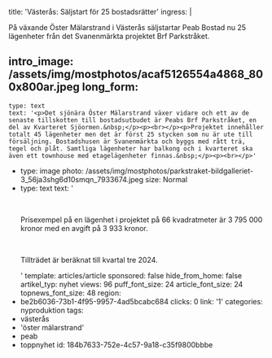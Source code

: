 title: 'Västerås: Säljstart för 25 bostadsrätter'
ingress: |
  <p>På växande Öster Mälarstrand i Västerås säljstartar Peab Bostad nu 25 lägenheter från det Svanenmärkta projektet Brf Parkstråket.
  </p>
  
intro_image: /assets/img/mostphotos/acaf5126554a4868_800x800ar.jpeg
long_form:
  -
    type: text
    text: '<p>Det sjönära Öster Mälarstrand växer vidare och ett av de senaste tillskotten till bostadsutbudet är Peabs Brf Parkstråket, en del av Kvarteret Sjöormen.&nbsp;</p><p><br></p><p>Projektet innehåller totalt 45 lägenheter men det är först 25 stycken som nu är ute till försäljning. Bostadshusen är Svanenmärkta och byggs med rått trä, tegel och plåt. Samtliga lägenheter har balkong och i kvarteret ska även ett townhouse med etagelägenheter finnas.&nbsp;</p><p><br></p>'
  -
    type: image
    photo: /assets/img/mostphotos/parkstraket-bildgalleriet-3_56ja3shg6d10smqn_7933674.jpeg
    size: Normal
  -
    type: text
    text: '<p><br></p><p>Prisexempel på en lägenhet i projektet på 66 kvadratmeter är 3 795 000 kronor med en avgift på 3 933 kronor.&nbsp;</p><p><br></p><p>Tillträdet är beräknat till kvartal tre 2024.</p>'
template: articles/article
sponsored: false
hide_from_home: false
artikel_typ: nyhet
views: 96
puff_font_size: 24
article_font_size: 24
topnews_font_size: 48
region:
  - be2b6036-73b1-4f95-9957-4ad5bcabc684
clicks: 0
link: '1'
categories: nyproduktion
tags:
  - västerås
  - 'öster mälarstrand'
  - peab
  - toppnyhet
id: 184b7633-752e-4c57-9a18-c35f9800bbbe
